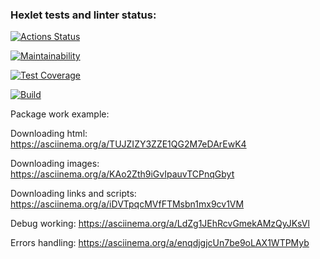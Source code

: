 ### Hexlet tests and linter status:

[![Actions Status](https://github.com/AlexanderAverin/backend-project-lvl3/workflows/hexlet-check/badge.svg)](https://github.com/AlexanderAverin/backend-project-lvl3/actions)

[![Maintainability](https://api.codeclimate.com/v1/badges/f1ac3cba68da737ea3cf/maintainability)](https://codeclimate.com/github/AlexanderAverin/backend-project-lvl3/maintainability)

[![Test Coverage](https://api.codeclimate.com/v1/badges/f1ac3cba68da737ea3cf/test_coverage)](https://codeclimate.com/github/AlexanderAverin/backend-project-lvl3/test_coverage)

[![Build](https://github.com/AlexanderAverin/backend-project-lvl3/actions/workflows/build.yaml/badge.svg)](https://github.com/AlexanderAverin/backend-project-lvl3/actions/workflows/build.yaml)

Package work example:

Downloading html: https://asciinema.org/a/TUJZIZY3ZZE1QG2M7eDArEwK4

Downloading images: https://asciinema.org/a/KAo2Zth9iGvIpauvTCPnqGbyt

Downloading links and scripts: https://asciinema.org/a/iDVTpqcMVfFTMsbn1mx9cv1VM

Debug working: https://asciinema.org/a/LdZg1JEhRcvGmekAMzQyJKsVl

Errors handling: https://asciinema.org/a/enqdjgjcUn7be9oLAX1WTPMyb 
